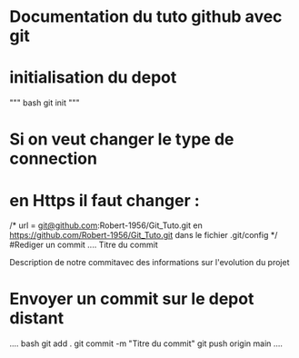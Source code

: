 # Documentation du tuto github avec git

# initialisation du depot

""" bash
git init """

# Si on veut changer le type de connection

# en Https il faut changer :

/\*
url = git@github.com:Robert-1956/Git_Tuto.git en https://github.com/Robert-1956/Git_Tuto.git
dans le fichier .git/config
\*/
#Rediger un commit
....
Titre du commit

Description de notre commitavec des informations sur l'evolution du projet
# Envoyer un commit sur le depot distant
....
bash
git add .
git commit -m "Titre du commit"
git push origin main
....
